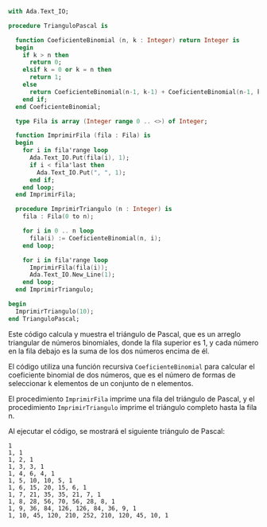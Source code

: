 ```ada
with Ada.Text_IO;

procedure TrianguloPascal is

  function CoeficienteBinomial (n, k : Integer) return Integer is
  begin
    if k > n then
      return 0;
    elsif k = 0 or k = n then
      return 1;
    else
      return CoeficienteBinomial(n-1, k-1) + CoeficienteBinomial(n-1, k);
    end if;
  end CoeficienteBinomial;

  type Fila is array (Integer range 0 .. <>) of Integer;

  function ImprimirFila (fila : Fila) is
  begin
    for i in fila'range loop
      Ada.Text_IO.Put(fila(i), 1);
      if i < fila'last then
        Ada.Text_IO.Put(", ", 1);
      end if;
    end loop;
  end ImprimirFila;

  procedure ImprimirTriangulo (n : Integer) is
    fila : Fila(0 to n);

    for i in 0 .. n loop
      fila(i) := CoeficienteBinomial(n, i);
    end loop;

    for i in fila'range loop
      ImprimirFila(fila(i));
      Ada.Text_IO.New_Line(1);
    end loop;
  end ImprimirTriangulo;

begin
  ImprimirTriangulo(10);
end TrianguloPascal;
```

Este código calcula y muestra el triángulo de Pascal, que es un arreglo triangular de números binomiales, donde la fila superior es 1, y cada número en la fila debajo es la suma de los dos números encima de él.

El código utiliza una función recursiva `CoeficienteBinomial` para calcular el coeficiente binomial de dos números, que es el número de formas de seleccionar k elementos de un conjunto de n elementos.

El procedimiento `ImprimirFila` imprime una fila del triángulo de Pascal, y el procedimiento `ImprimirTriangulo` imprime el triángulo completo hasta la fila n.

Al ejecutar el código, se mostrará el siguiente triángulo de Pascal:

```
1
1, 1
1, 2, 1
1, 3, 3, 1
1, 4, 6, 4, 1
1, 5, 10, 10, 5, 1
1, 6, 15, 20, 15, 6, 1
1, 7, 21, 35, 35, 21, 7, 1
1, 8, 28, 56, 70, 56, 28, 8, 1
1, 9, 36, 84, 126, 126, 84, 36, 9, 1
1, 10, 45, 120, 210, 252, 210, 120, 45, 10, 1
```